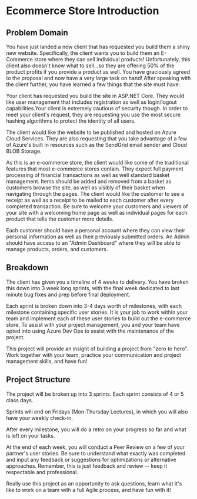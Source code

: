 # Ecommerce Store Introduction

## Problem Domain

You have just landed a new client that has requested you build them a shiny new website. Specifically, the client wants you to build them an E-Commerce store where they can sell individual products! Unfortunately, this client also doesn't know what to sell...so they are offering 50% of the product profits if you provide a product as well. You have graciously agreed to the proposal and now have a very large task on hand! After speaking with the client further, you have learned a few things that the site must have:

Your client has requested you build the site in ASP.NET Core. They would like user management that includes registration as well as login/logout capabilities.Your client is extremely cautious of security though. In order to meet your client's request, they are requesting you use the most secure hashing algorithms to protect the identity of all users. 

The client would like the website to be published and hosted on Azure Cloud Services. They are also requesting that you take advantage of a few of Azure's built in resources such as the SendGrid email sender and Cloud BLOB Storage. 

As this is an e-commerce store, the client would like some of the traditional features that most e-commerce stores contain. They expect full payment processing of financial transactions as well as well standard basket management. Items should be added and removed from a basket as customers browse the site, as well as visibly of their basket when navigating through the pages. The client would like the customer to see a receipt as well as a receipt to be mailed to each customer after every completed transaction. Be sure to welcome your customers and viewers of your site with a welcoming home page as well as individual pages for each product that tells the customer more details.

Each customer should have a personal account where they can view their personal information as well as their previously submitted orders. An Admin should have access to an "Admin Dashboard" where they will be able to manage products, orders, and customers. 

## Breakdown
The client has given you a timeline of 4 weeks to delivery. You have broken this down into 3 week long sprints, with the final week dedicated to last minute bug fixes and prep before final deployment. 

Each sprint is broken down into 3-4 days worth of milestones, with each milestone containing specific user stories. It is your job to work within your team and implement each of these user stories to build out the e-commerce store. To assist with your project management, you and your team have opted into using Azure Dev Ops to assist with the maintenance of the project. 

This project will provide an insight of building a project from "zero to hero". Work together with your team, practice your communication and project management skills, and have fun!


## Project Structure
The project will be broken up into 3  sprints. Each sprint consists of 4 or 5 class days.

Sprints will end on Fridays (Mon-Thursday Lectures), in which you will also have your weekly check-in. 

After every milestone, you will do a retro on your progress so far and what is left on your tasks.

At the end of each week, you will conduct a Peer Review on a few of your partner's user stories. Be sure to understand what exactly was completed and input any feedback or suggestions for optimizations or alternative approaches. Remember, this is just feedback and review -- keep it respectable and professional. 

Really use this project as an opportunity to ask questions, learn what it's like to work on a team with a full Agile process, and have fun with it! 

 